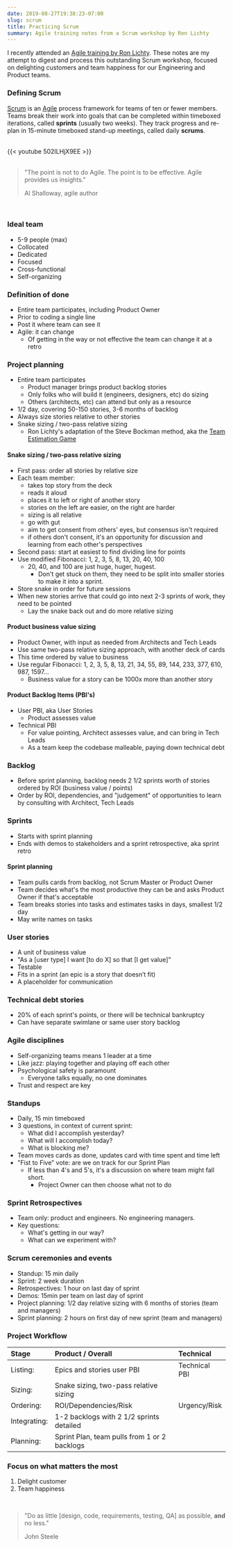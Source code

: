 ```yaml
---
date: 2019-08-27T19:38:23-07:00
slug: scrum
title: Practicing Scrum
summary: Agile training notes from a Scrum workshop by Ron Lichty
---
```


I recently attended an [Agile training by Ron Lichty](https://ronlichty.com/).
These notes are my attempt to digest and process this outstanding Scrum workshop,
focused on delighting customers and team happiness for our Engineering and
Product teams.

### Defining Scrum

[Scrum](https://en.wikipedia.org/wiki/Scrum_%28software_development%29) is an
[Agile](https://en.wikipedia.org/wiki/Agile_software_development)
process framework for teams of ten or fewer members. Teams break their work
into goals that can be completed within timeboxed iterations, called **sprints**
(usually two weeks). They track progress and re-plan in 15-minute timeboxed
stand-up meetings, called daily **scrums**.

<br />
{{< youtube 502ILHjX9EE >}}
<br />
<br />

> "The point is not to do Agile. The point is to be effective. Agile provides us insights."
>
> Al Shalloway, agile author

<br />

### Ideal team

- 5-9 people (max)
- Collocated
- Dedicated
- Focused
- Cross-functional
- Self-organizing

### Definition of done

- Entire team participates, including Product Owner
- Prior to coding a single line
- Post it where team can see it
- Agile: it can change
  - Of getting in the way or not effective the team can change it at a retro

### Project planning

- Entire team participates
  - Product manager brings product backlog stories
  - Only folks who will build it (engineers, designers, etc) do sizing
  - Others (architects, etc) can attend but only as a resource
- 1/2 day, covering 50-150 stories, 3-6 months of backlog
- Always size stories relative to other stories
- Snake sizing / two-pass relative sizing
  - Ron Lichty's adaptation of the Steve Bockman method, aka
    the [Team Estimation Game](https://www.agilelearninglabs.com/2012/05/how-to-play-the-team-estimation-game/)

#### Snake sizing / two-pass relative sizing

- First pass: order all stories by relative size
- Each team member:
  - takes top story from the deck
  - reads it aloud
  - places it to left or right of another story
  - stories on the left are easier, on the right are harder
  - sizing is all relative
  - go with gut
  - aim to get consent from others' eyes, but consensus isn't required
  - if others don't consent, it's an opportunity for discussion and learning from each other's perspectives
- Second pass: start at easiest to find dividing line for points
- Use modified Fibonacci: 1, 2, 3, 5, 8, 13, 20, 40, 100
  - 20, 40, and 100 are just huge, huger, hugest.
    - Don't get stuck on them, they need to be split into smaller stories to make it into a sprint.
- Store snake in order for future sessions
- When new stories arrive that could go into next 2-3 sprints of work, they need to be pointed
  - Lay the snake back out and do more relative sizing

#### Product business value sizing

- Product Owner, with input as needed from Architects and Tech Leads
- Use same two-pass relative sizing approach, with another deck of cards
- This time ordered by value to business
- Use regular Fibonacci: 1, 2, 3, 5, 8, 13, 21, 34, 55, 89, 144, 233, 377, 610, 987, 1597...
  - Business value for a story can be 1000x more than another story

#### Product Backlog Items (PBI's)

- User PBI, aka User Stories
  - Product assesses value
- Technical PBI
  - For value pointing, Architect assesses value, and can bring in Tech Leads
  - As a team keep the codebase malleable, paying down technical debt

### Backlog

- Before sprint planning, backlog needs 2 1/2 sprints worth of stories ordered
  by ROI (business value / points)
- Order by ROI, dependencies, and "judgement" of opportunities to learn by
  consulting with Architect, Tech Leads

### Sprints

- Starts with sprint planning
- Ends with demos to stakeholders and a sprint retrospective, aka sprint retro

#### Sprint planning

- Team pulls cards from backlog, not Scrum Master or Product Owner
- Team decides what's the most productive they can be and asks Product Owner if that's acceptable
- Team breaks stories into tasks and estimates tasks in days, smallest 1/2 day
- May write names on tasks

### User stories

- A unit of business value
- "As a [user type] I want [to do X] so that [I get value]"
- Testable
- Fits in a sprint (an epic is a story that doesn’t fit)
- A placeholder for communication

### Technical debt stories

- 20% of each sprint's points, or there will be technical bankruptcy
- Can have separate swimlane or same user story backlog

### Agile disciplines

- Self-organizing teams means 1 leader at a time
- Like jazz: playing together and playing off each other
- Psychological safety is paramount
  - Everyone talks equally, no one dominates
- Trust and respect are key

### Standups

- Daily, 15 min timeboxed
- 3 questions, in context of current sprint:
  - What did I accomplish yesterday?
  - What will I accomplish today?
  - What is blocking me?
- Team moves cards as done, updates card with time spent and time left
- "Fist to Five" vote: are we on track for our Sprint Plan
  - If less than 4's and 5's, it's a discussion on where team might fall short.
    - Project Owner can then choose what not to do

### Sprint Retrospectives

- Team only: product and engineers. No engineering managers.
- Key questions:
  - What's getting in our way?
  - What can we experiment with?

### Scrum ceremonies and events

- Standup: 15 min daily
- Sprint: 2 week duration
- Retrospectives: 1 hour on last day of sprint
- Demos: 15min per team on last day of sprint
- Project planning: 1/2 day relative sizing with 6 months of stories (team and managers)
- Sprint planning: 2 hours on first day of new sprint (team and managers)

### Project Workflow

| Stage        | Product / Overall                            | Technical     |
| :----------- | :------------------------------------------- | :------------ |
| Listing:     | Epics and stories user PBI                   | Technical PBI |
| Sizing:      | Snake sizing, two-pass relative sizing       |
| Ordering:    | ROI/Dependencies/Risk                        | Urgency/Risk  |
| Integrating: | 1-2 backlogs with 2 1/2 sprints detailed     |
| Planning:    | Sprint Plan, team pulls from 1 or 2 backlogs |

### Focus on what matters the most

1. Delight customer
2. Team happiness

<br />

> "Do as little [design, code, requirements, testing, QA] as possible, **and** no less."
>
> John Steele

